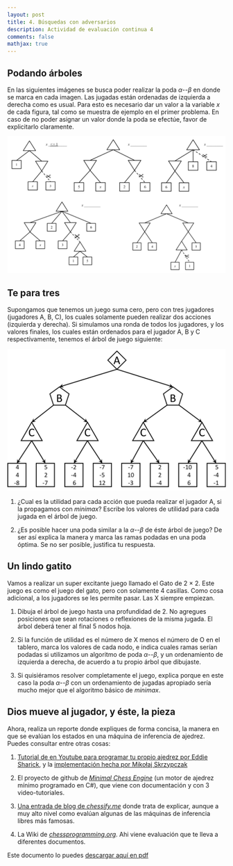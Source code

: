 ```yaml
---
layout: post
title: 4. Búsquedas con adversarios
description: Actividad de evaluación continua 4
comments: false
mathjax: true
---
```


## Podando árboles

En las siguientes imágenes se busca poder realizar la poda $\alpha$--$\beta$ en donde se marca en cada imagen. Las jugadas están ordenadas de izquierda a derecha como es usual. Para esto es necesario dar un valor a la variable $x$ de cada figura, tal como se muestra de ejemplo en el primer problema. En caso de no poder asignar un valor donde la poda se efectúe, favor de explicitarlo claramente.

<img src="https://github.com/IA-UNISON/material/raw/master/examenes-rapidos/poda.png" style="background-color:white;" />

## Te para tres

Supongamos que tenemos un juego suma cero, pero con tres jugadores (jugadores A, B, C), los cuales solamente pueden realizar dos acciones (izquierda y derecha). Si simulamos una ronda de todos los jugadores, y los valores finales, los cuales están ordenados para el jugador A, B y C respectivamente, tenemos el árbol de juego siguiente:

<img src="https://github.com/IA-UNISON/material/raw/master/examenes-rapidos/tx3.png" style="background-color:white;" />

1. ¿Cual es la utilidad para cada acción que pueda realizar el jugador A, si la propagamos con *minimax*? Escribe los valores de utilidad para cada jugada en el árbol de juego.

2. ¿Es posible hacer una poda similar a la $\alpha$--$\beta$ de éste árbol de juego? De ser así explica la manera y marca las ramas podadas en una poda óptima. Se no ser posible, justifica tu respuesta.


## Un lindo gatito

Vamos a realizar un super excitante juego llamado el Gato de 2 × 2. Este juego es como el juego del gato, pero con solamente 4 casillas. Como cosa adicional, a los jugadores se les permite pasar. Las X siempre empiezan.

1. Dibuja el árbol de juego hasta una profundidad de 2. No agregues posiciones que sean rotaciones o reflexiones de la misma jugada. El árbol deberá tener al final 5 nodos hoja.

2. Si la función de utilidad es el número de X menos el número de O en el tablero, marca los valores de cada nodo, e indica cuales ramas serían podadas si utilizamos un algoritmo de poda $\alpha$--$\beta$, y un ordenamiento de izquierda a derecha, de acuerdo a tu propio árbol que dibujaste.

3. Si quisiéramos resolver completamente el juego, explica porque en este caso la poda $\alpha$--$\beta$ con un ordenamiento de jugadas apropiado sería mucho mejor que el algoritmo básico de *minimax*.

## Dios mueve al jugador, y éste, la pieza

Ahora, realiza un reporte donde expliques de forma concisa, la manera en que se evalúan los estados en una máquina de inferencia de ajedrez. Puedes consultar entre otras cosas:

1. [Tutorial de en Youtube para programar tu propio ajedrez por Eddie Sharick](https://www.youtube.com/channel/UCaEohRz5bPHywGBwmR18Qww), y la [implementación hecha por Mikołaj Skrzypczak](https://github.com/mikolaj-skrzypczak/chess-engine)

2. El proyecto de github de [*Minimal Chess Engine*](https://github.com/lithander/MinimalChessEngine) (un motor de ajedrez mínimo programado en C#), que viene con documentación y con 3 video-tutoriales.

3. [Una entrada de blog de *chessify.me*](https://chessify.me/blog/chess-engine-evaluation) donde trata de explicar, aunque a muy alto nivel como evalúan algunas de las máquinas de inferencia libres más famosas.

4. La Wiki de [*chessprogramming.org*](https://www.chessprogramming.org/Main_Page). Ahi viene evaluación que te lleva a diferentes documentos.

Este documento lo puedes [descargar aquí en pdf](https://github.com/IA-UNISON/material/raw/master/examenes-rapidos/juegos_continua.pdf)